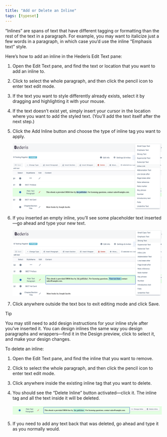 ```yaml
---
title: "Add or Delete an Inline"
tags: [typeset]
---
```

 
<html><body><section data-type="chapter" class="hsecchapter" data-hederis-type="hsecchapter" id="add-an-inline" data-pi-attrs="id: add-an-inline; data-tags: typeset;" role="doc-chapter" data-tags="typeset" data-author-name=" " data-book-title=" " title="Add or Delete an Inline"><p class="hblkp" data-hederis-type="hblkp" id="pKjgfIFTv">&#8220;Inlines&#8221; are spans of text that have different tagging or formatting than the rest of the text in a paragraph. For example, you may want to italicize just a few words in a paragraph, in which case you&#8217;d use the inline &#8220;Emphasis text&#8221; style.</p><p class="hblkp" data-hederis-type="hblkp" id="p3GTsnMv5">Here&#8217;s how to add an inline in the Hederis Edit Text pane:</p><ol class="hwprnumlist" data-hederis-type="hwprnumlist" id="pmFOjYkJd"><li class="hblkoli" data-hederis-type="hblkoli" id="liSqevY7xc"><p class="hblkoli" data-hederis-type="hblklip" id="p76pMox6Q">Open the Edit Text pane, and find the text or location that you want to add an inline to.</p></li><li class="hblkoli" data-hederis-type="hblkoli" id="lijG0dsE3m"><p class="hblkoli" data-hederis-type="hblklip" id="pCH1we7ZE">Click to select the whole paragraph, and then click the pencil icon to enter text edit mode.</p></li><li class="hblkoli" data-hederis-type="hblkoli" id="li7RnqEh7u"><p class="hblkoli" data-hederis-type="hblklip" id="pDCQKK8TM">If the text you want to style differently already exists, select it by dragging and highlighting it with your mouse. </p></li><li class="hblkoli" data-hederis-type="hblkoli" id="liDeG0syg8"><p class="hblkoli" data-hederis-type="hblklip" id="pNJQPQAAv">If the text doesn&#8217;t exist yet, simply insert your cursor in the location where you want to add the styled text. (You&#8217;ll add the text itself after the next step.)</p></li><li class="hblkoli" data-hederis-type="hblkoli" id="liuSTzh6ST"><p class="hblkoli" data-hederis-type="hblklip" id="pDcn7UHVw">Click the Add Inline button and choose the type of inline tag you want to apply.</p><img data-hederis-type="hblkimg" class="hblkimg" id="pFgquHlIx" src="/images/insertinline1.png" data-img-src="/images/insertinline1.png"/></li><li class="hblkoli" data-hederis-type="hblkoli" id="li2Ds6b0cR"><p class="hblkoli" data-hederis-type="hblklip" id="pDjXM4HrY">If you inserted an empty inline, you&#8217;ll see some placeholder text inserted&#8212;go ahead and type your new text.</p><img data-hederis-type="hblkimg" class="hblkimg" id="pCdQX5iYU" src="/images/insertinline2.png" data-img-src="/images/insertinline2.png"/></li><li class="hblkoli" data-hederis-type="hblkoli" id="lipnbVbioH"><p class="hblkoli" data-hederis-type="hblklip" id="psVE3Bf7c">Click anywhere outside the text box to exit editing mode and click Save.</p></li></ol><aside class="hwprbox box" data-hederis-type="hwprbox" id="p94QdwOMJ" data-type="sidebar"><p class="hblktype" data-hederis-type="hblktype" id="prcB4nYQa">Tip</p><p class="hblkp" data-hederis-type="hblkp" id="pEOshVGwf">You may still need to add design instructions for your inline style after you&#8217;ve inserted it. You can design inlines the same way you design paragraphs and wrappers&#8212;find it in the Design preview, click to select it, and make your design changes.</p></aside><p class="hblkp" data-hederis-type="hblkp" id="pFm1yDO2L">To delete an inline:</p><ol class="hwprnumlist" data-hederis-type="hwprnumlist" id="pnzD5G5Nx"><li class="hblkoli" data-hederis-type="hblkoli" id="lirh2eNYQL"><p class="hblkoli" data-hederis-type="hblklip" id="pzBDFryyZ">Open the Edit Text pane, and find the inline that you want to remove.</p></li><li class="hblkoli" data-hederis-type="hblkoli" id="lilnbjPKkV"><p class="hblkoli" data-hederis-type="hblklip" id="p4Zv4JUsx">Click to select the whole paragraph, and then click the pencil icon to enter text edit mode.</p></li><li class="hblkoli" data-hederis-type="hblkoli" id="lijtKJXfUR"><p class="hblkoli" data-hederis-type="hblklip" id="pwzaWdbMf">Click anywhere inside the existing inline tag that you want to delete. </p></li><li class="hblkoli" data-hederis-type="hblkoli" id="liwItqGvjR"><p class="hblkoli" data-hederis-type="hblklip" id="pWQxUKo4v">You should see the &#8220;Delete Inline&#8221; button activated&#8212;click it. The inline tag and all the text inside it will be deleted.</p><img data-hederis-type="hblkimg" class="hblkimg" id="pidRXPWaO" src="/images/insertinline3.png" data-img-src="/images/insertinline3.png"/></li><li class="hblkoli" data-hederis-type="hblkoli" id="liqD757Ic2"><p class="hblkoli" data-hederis-type="hblklip" id="pWqAqv9w2">If you need to add any text back that was deleted, go ahead and type it as you normally would.</p></li></ol></section></body></html>
